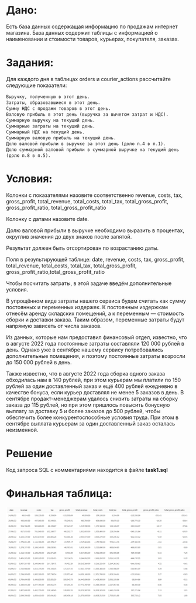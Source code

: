 # Дано:

Есть база данных содержащая информацию по продажам интернет магазина. База данных содержит таблицы с информацией о наименовании и стоимости товаров, курьерах, покупателя, заказах.  

# Задания:

Для каждого дня в таблицах orders и courier_actions рассчитайте следующие показатели:

    Выручку, полученную в этот день.
    Затраты, образовавшиеся в этот день.
    Сумму НДС с продажи товаров в этот день.
    Валовую прибыль в этот день (выручка за вычетом затрат и НДС).
    Суммарную выручку на текущий день.
    Суммарные затраты на текущий день.
    Суммарный НДС на текущий день.
    Суммарную валовую прибыль на текущий день.
    Долю валовой прибыли в выручке за этот день (долю п.4 в п.1).
    Долю суммарной валовой прибыли в суммарной выручке на текущий день (долю п.8 в п.5).

# Условия:

Колонки с показателями назовите соответственно revenue, costs, tax, gross_profit, total_revenue, total_costs, total_tax, total_gross_profit, gross_profit_ratio, total_gross_profit_ratio

Колонку с датами назовите date.

Долю валовой прибыли в выручке необходимо выразить в процентах, округлив значения до двух знаков после запятой.

Результат должен быть отсортирован по возрастанию даты.

Поля в результирующей таблице: date, revenue, costs, tax, gross_profit, total_revenue, total_costs, total_tax, total_gross_profit, gross_profit_ratio,total_gross_profit_ratio

Чтобы посчитать затраты, в этой задаче введём дополнительные условия.

В упрощённом виде затраты нашего сервиса будем считать как сумму постоянных и переменных издержек. К постоянным издержкам отнесём аренду складских помещений, а к переменным — стоимость сборки и доставки заказа. Таким образом, переменные затраты будут напрямую зависеть от числа заказов.

Из данных, которые нам предоставил финансовый отдел, известно, что в августе 2022 года постоянные затраты составляли 120 000 рублей в день. Однако уже в сентябре нашему сервису потребовались дополнительные помещения, и поэтому постоянные затраты возросли до 150 000 рублей в день.

Также известно, что в августе 2022 года сборка одного заказа обходилась нам в 140 рублей, при этом курьерам мы платили по 150 рублей за один доставленный заказ и ещё 400 рублей ежедневно в качестве бонуса, если курьер доставлял не менее 5 заказов в день. В сентябре продакт-менеджерам удалось снизить затраты на сборку заказа до 115 рублей, но при этом пришлось повысить бонусную выплату за доставку 5 и более заказов до 500 рублей, чтобы обеспечить более конкурентоспособные условия труда. При этом в сентябре выплата курьерам за один доставленный заказ осталась неизменной.

# Решение

Код запроса SQL с комментариями находится в файле **task1.sql**

# Финальная таблица:
<img src="images/task1.jpg" alt="решение1" width="1000"> 
